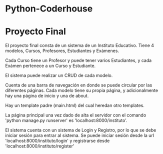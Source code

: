 # Python-Coderhouse

# Proyecto Final

El proyecto final consta de un sistema de un Instituto Educativo. Tiene 4 modelos, Cursos, Profesores, Estudiantes y Exámenes.  

Cada Curso tiene un Profesor y puede tener varios Estudiantes, y cada Exámen pertenece a un Curso y Estudiante.  

El sistema puede realizar un CRUD de cada modelo.  

Cuenta de una barra de navegación en donde se puede circular por las diferentes páginas. Cada modelo tiene su propia página, y adicionalmente hay una página de inicio y una de about.  

Hay un template padre (main.html) del cual heredan otro templates.  

La página principal una vez dado de alta el servidor con el comando 'python manage.py runserver' es 'localhost:8000/instituto'.  

El sistema cuenta con un sistema de Login y Registro, por lo que se debe iniciar sesión para entrar al sistema. Se puede iniciar sesión desde la url 'localhost:8000/instituto/login' y registrarse desde 'localhost:8000/instituto/register'